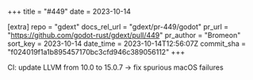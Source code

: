 +++
title = "#449"
date = 2023-10-14

[extra]
repo = "gdext"
docs_rel_url = "gdext/pr-449/godot"
pr_url = "https://github.com/godot-rust/gdext/pull/449"
pr_author = "Bromeon"
sort_key = 2023-10-14
date_time = 2023-10-14T12:56:07Z
commit_sha = "f024019f1a1b895457170bc3cfd946c389056112"
+++

CI: update LLVM from 10.0 to 15.0.7 -> fix spurious macOS failures
